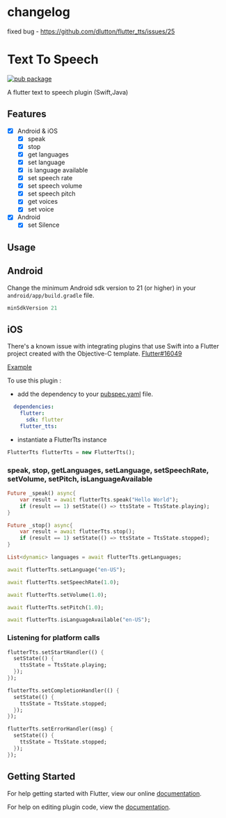 # changelog

fixed bug - https://github.com/dlutton/flutter_tts/issues/25

# Text To Speech

[![pub package](https://img.shields.io/pub/v/flutter_tts.svg?style=for-the-badge&colorB=green)](https://pub.dartlang.org/packages/flutter_tts)

A flutter text to speech plugin (Swift,Java)

## Features

- [x] Android & iOS
  - [x] speak
  - [x] stop
  - [x] get languages
  - [x] set language
  - [x] is language available
  - [x] set speech rate
  - [x] set speech volume
  - [x] set speech pitch
  - [x] get voices
  - [x] set voice
- [x] Android
  - [x] set Silence

## Usage

## Android

Change the minimum Android sdk version to 21 (or higher) in your `android/app/build.gradle` file.

```java
minSdkVersion 21
```

## iOS

There's a known issue with integrating plugins that use Swift into a Flutter project created with the Objective-C template. [Flutter#16049](https://github.com/flutter/flutter/issues/16049)

[Example](https://github.com/dlutton/flutter_tts/blob/master/example/lib/main.dart)

To use this plugin :

- add the dependency to your [pubspec.yaml](https://github.com/dlutton/flutter_tts/blob/master/example/pubspec.yaml) file.

```yaml
  dependencies:
    flutter:
      sdk: flutter
    flutter_tts:
```

- instantiate a FlutterTts instance

```dart
FlutterTts flutterTts = new FlutterTts();
```

### speak, stop, getLanguages, setLanguage, setSpeechRate, setVolume, setPitch, isLanguageAvailable

```dart
Future _speak() async{
    var result = await flutterTts.speak("Hello World");
    if (result == 1) setState(() => ttsState = TtsState.playing);
}

Future _stop() async{
    var result = await flutterTts.stop();
    if (result == 1) setState(() => ttsState = TtsState.stopped);
}

List<dynamic> languages = await flutterTts.getLanguages;

await flutterTts.setLanguage("en-US");

await flutterTts.setSpeechRate(1.0);

await flutterTts.setVolume(1.0);

await flutterTts.setPitch(1.0);

await flutterTts.isLanguageAvailable("en-US");
```

### Listening for platform calls

```dart
flutterTts.setStartHandler(() {
  setState(() {
    ttsState = TtsState.playing;
  });
});

flutterTts.setCompletionHandler(() {
  setState(() {
    ttsState = TtsState.stopped;
  });
});

flutterTts.setErrorHandler((msg) {
  setState(() {
    ttsState = TtsState.stopped;
  });
});
```

## Getting Started

For help getting started with Flutter, view our online
[documentation](https://flutter.io/).

For help on editing plugin code, view the [documentation](https://flutter.io/platform-plugins/#edit-code).
